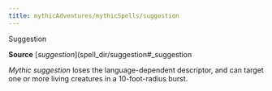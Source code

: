 ```yaml
---
title: mythicAdventures/mythicSpells/suggestion
---
```

Suggestion

**Source** [_suggestion_](spell_dir/suggestion#_suggestion

_Mythic suggestion_ loses the language-dependent descriptor, and can target one or more living creatures in a 10-foot-radius burst.

